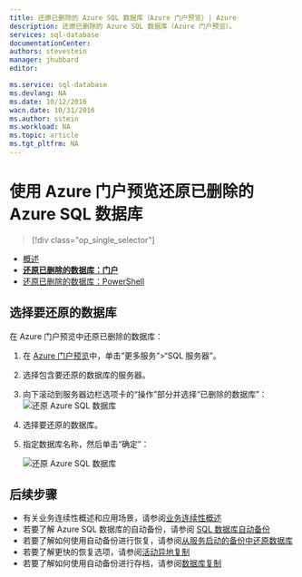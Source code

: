 ```yaml
---
title: 还原已删除的 Azure SQL 数据库（Azure 门户预览）| Azure
description: 还原已删除的 Azure SQL 数据库（Azure 门户预览）。
services: sql-database
documentationCenter: 
authors: stevestein
manager: jhubbard
editor: 

ms.service: sql-database
ms.devlang: NA
ms.date: 10/12/2016
wacn.date: 10/31/2016
ms.author: sstein
ms.workload: NA
ms.topic: article
ms.tgt_pltfrm: NA
---
```


# 使用 Azure 门户预览还原已删除的 Azure SQL 数据库

> [!div class="op_single_selector"]
- [概述](./sql-database-recovery-using-backups.md)
- [**还原已删除的数据库：门户**](./sql-database-restore-deleted-database-portal.md)
- [还原已删除的数据库：PowerShell](./sql-database-restore-deleted-database-powershell.md)

## 选择要还原的数据库 

在 Azure 门户预览中还原已删除的数据库：

1. 在 [Azure 门户预览](https://portal.azure.cn)中，单击“更多服务”>“SQL 服务器”。
3.  选择包含要还原的数据库的服务器。
4.  向下滚动到服务器边栏选项卡的“操作”部分并选择“已删除的数据库”：
    ![还原 Azure SQL 数据库](./media/sql-database-restore-deleted-database-portal/restore-deleted-trashbin.png)
5.  选择要还原的数据库。
6.  指定数据库名称，然后单击“确定”：

    ![还原 Azure SQL 数据库](./media/sql-database-restore-deleted-database-portal/restore-deleted.png)

## 后续步骤

- 有关业务连续性概述和应用场景，请参阅[业务连续性概述](./sql-database-business-continuity.md)
- 若要了解 Azure SQL 数据库的自动备份，请参阅 [SQL 数据库自动备份](./sql-database-automated-backups.md)
- 若要了解如何使用自动备份进行恢复，请参阅[从服务启动的备份中还原数据库](./sql-database-recovery-using-backups.md)
- 若要了解更快的恢复选项，请参阅[活动异地复制](./sql-database-geo-replication-overview.md)
- 若要了解如何使用自动备份进行存档，请参阅[数据库复制](./sql-database-copy.md)

<!---HONumber=Mooncake_1024_2016-->